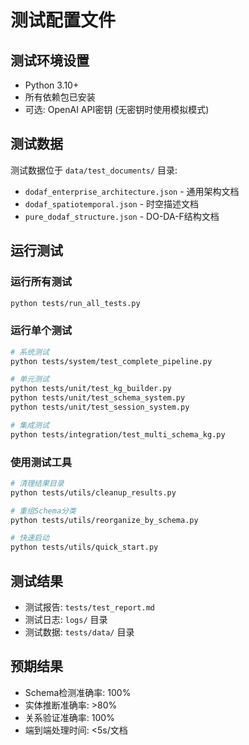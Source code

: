 # 测试配置文件

## 测试环境设置
- Python 3.10+
- 所有依赖包已安装
- 可选: OpenAI API密钥 (无密钥时使用模拟模式)

## 测试数据
测试数据位于 `data/test_documents/` 目录:
- `dodaf_enterprise_architecture.json` - 通用架构文档
- `dodaf_spatiotemporal.json` - 时空描述文档  
- `pure_dodaf_structure.json` - DO-DA-F结构文档

## 运行测试

### 运行所有测试
```bash
python tests/run_all_tests.py
```

### 运行单个测试
```bash
# 系统测试
python tests/system/test_complete_pipeline.py

# 单元测试
python tests/unit/test_kg_builder.py
python tests/unit/test_schema_system.py
python tests/unit/test_session_system.py

# 集成测试
python tests/integration/test_multi_schema_kg.py
```

### 使用测试工具
```bash
# 清理结果目录
python tests/utils/cleanup_results.py

# 重组Schema分类
python tests/utils/reorganize_by_schema.py

# 快速启动
python tests/utils/quick_start.py
```

## 测试结果
- 测试报告: `tests/test_report.md`
- 测试日志: `logs/` 目录
- 测试数据: `tests/data/` 目录

## 预期结果
- Schema检测准确率: 100%
- 实体推断准确率: >80%
- 关系验证准确率: 100%
- 端到端处理时间: <5s/文档
